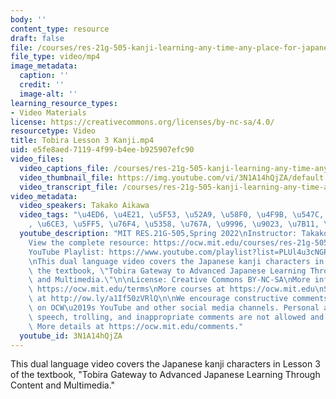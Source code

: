 ```yaml
---
body: ''
content_type: resource
draft: false
file: /courses/res-21g-505-kanji-learning-any-time-any-place-for-japanese-v-spring-2022/mitres21g_505s22_l3_360p_16_9.mp4
file_type: video/mp4
image_metadata:
  caption: ''
  credit: ''
  image-alt: ''
learning_resource_types:
- Video Materials
license: https://creativecommons.org/licenses/by-nc-sa/4.0/
resourcetype: Video
title: Tobira Lesson 3 Kanji.mp4
uid: e5fe8aed-7119-4f99-b4ee-b925907efc90
video_files:
  video_captions_file: /courses/res-21g-505-kanji-learning-any-time-any-place-for-japanese-v-spring-2022/mitres21g_505s22_l3_captions.vtt
  video_thumbnail_file: https://img.youtube.com/vi/3N1A14hQjZA/default.jpg
  video_transcript_file: /courses/res-21g-505-kanji-learning-any-time-any-place-for-japanese-v-spring-2022/mitres21g_505s22_l3_transcript.pdf
video_metadata:
  video_speakers: Takako Aikawa
  video_tags: "\u4ED6, \u4E21, \u5F53, \u52A9, \u58F0, \u4F9B, \u547C, \u82E6, \u6CD5\
    , \u6CE3, \u5FF5, \u76F4, \u5358, \u767A, \u9996, \u9023, \u7B11, \u96C6, \u89E3"
  youtube_description: "MIT RES.21G-505,Spring 2022\nInstructor: Takako Aikawa\n\n\
    View the complete resource: https://ocw.mit.edu/courses/res-21g-505-kanji-learning-any-time-any-place-for-japanese-v-spring-2022\n\
    YouTube Playlist: https://www.youtube.com/playlist?list=PLUl4u3cNGP62Mr5APSizHgFa0hRiWgPln\n\
    \nThis dual language video covers the Japanese kanji characters in Lesson 3 of\
    \ the textbook, \"Tobira Gateway to Advanced Japanese Learning Through Content\
    \ and Multimedia.\"\n\nLicense: Creative Commons BY-NC-SA\nMore information at\
    \ https://ocw.mit.edu/terms\nMore courses at https://ocw.mit.edu\nSupport OCW\
    \ at http://ow.ly/a1If50zVRlQ\n\nWe encourage constructive comments and discussion\
    \ on OCW\u2019s YouTube and other social media channels. Personal attacks, hate\
    \ speech, trolling, and inappropriate comments are not allowed and may be removed.\
    \ More details at https://ocw.mit.edu/comments."
  youtube_id: 3N1A14hQjZA
---
```

This dual language video covers the Japanese kanji characters in Lesson 3 of the textbook, "Tobira Gateway to Advanced Japanese Learning Through Content and Multimedia."